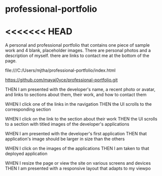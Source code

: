 # professional-portfolio
<<<<<<< HEAD
=======
A personal and professional portfolio that contains one piece of sample work and 4 blank, placeholder images.
There are personal photos and a description of myself. there are links to contact me at the bottom of the page.

file:///C:/Users/mjtha/professional-portfolio/index.html

https://github.com/mayaj0yce/professional-portfolio.git


THEN I am presented with the developer's name, a recent photo or avatar, and links to sections about them, their work, and how to contact them

WHEN I click one of the links in the navigation
THEN the UI scrolls to the corresponding section

WHEN I click on the link to the section about their work
THEN the UI scrolls to a section with titled images of the developer's applications

WHEN I am presented with the developer's first application
THEN that application's image should be larger in size than the others

WHEN I click on the images of the applications
THEN I am taken to that deployed application

WHEN I resize the page or view the site on various screens and devices
THEN I am presented with a responsive layout that adapts to my viewpo
